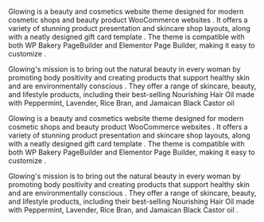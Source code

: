 Glowing is a beauty and cosmetics website theme designed for modern cosmetic shops and beauty product WooCommerce websites
. It offers a variety of stunning product presentation and skincare shop layouts, along with a neatly designed gift card template
. The theme is compatible with both WP Bakery PageBuilder and Elementor Page Builder, making it easy to customize
.

Glowing's mission is to bring out the natural beauty in every woman by promoting body positivity and creating products that support healthy skin and are environmentally conscious
. They offer a range of skincare, beauty, and lifestyle products, including their best-selling Nourishing Hair Oil made with Peppermint, Lavender, Rice Bran, and Jamaican Black Castor oil


Glowing is a beauty and cosmetics website theme designed for modern cosmetic shops and beauty product WooCommerce websites
. It offers a variety of stunning product presentation and skincare shop layouts, along with a neatly designed gift card template
. The theme is compatible with both WP Bakery PageBuilder and Elementor Page Builder, making it easy to customize
.

Glowing's mission is to bring out the natural beauty in every woman by promoting body positivity and creating products that support healthy skin and are environmentally conscious
. They offer a range of skincare, beauty, and lifestyle products, including their best-selling Nourishing Hair Oil made with Peppermint, Lavender, Rice Bran, and Jamaican Black Castor oil
.
